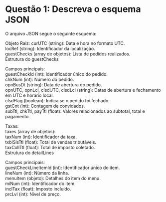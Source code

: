 
# Questão 1: Descreva o esquema JSON

O arquivo JSON segue o seguinte esquema:

Objeto Raiz:
curUTC (string): Data e hora no formato UTC.  
locRef (string): Identificador da localização.  
guestChecks (array de objetos): Lista de pedidos realizados.  
Estrutura do guestChecks

Campos principais:  
guestCheckId (int): Identificador único do pedido.  
chkNum (int): Número do pedido.  
opnBusDt (string): Data de abertura do pedido.  
opnUTC, opnLcl, clsdUTC, clsdLcl (string): Datas de abertura e fechamento em UTC e horário local.  
clsdFlag (boolean): Indica se o pedido foi fechado.  
gstCnt (int): Contagem de convidados.  
subTtl, chkTtl, payTtl (float): Valores relacionados ao subtotal, total e pagamento.  

Taxas:  
taxes (array de objetos):  
taxNum (int): Identificador da taxa.  
txblSlsTtl (float): Total de vendas tributáveis.  
taxCollTtl (float): Total de imposto coletado.  
Estrutura do detailLines  

Campos principais:  
guestCheckLineItemId (int): Identificador único do item.  
lineNum (int): Número da linha.  
menuItem (objeto): Detalhes do item do menu.  
miNum (int): Identificador do item.  
inclTax (float): Imposto incluído.  
prcLvl (int): Nível de preço.  
  
